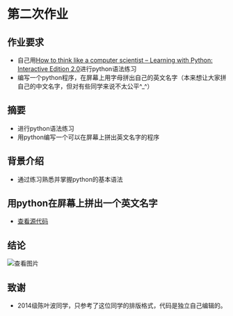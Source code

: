 # 第二次作业

## 作业要求
* 自己用[How to think like a computer scientist – Learning with Python: Interactive Edition 2.0](http://interactivepython.org/runestone/static/thinkcspy/index.html)进行python语法练习
* 编写一个python程序，在屏幕上用字母拼出自己的英文名字（本来想让大家拼自己的中文名字，但对有些同学来说不太公平^_^）

## 摘要
* 进行python语法练习
* 用python编写一个可以在屏幕上拼出英文名字的程序

## 背景介绍
* 通过练习熟悉并掌握python的基本语法

## 用python在屏幕上拼出一个英文名字
* [查看源代码](https://github.com/chunx1ng/computational_physics_N2014301890026/blob/master/ex01_1.py)

## 结论
 ![查看图片](http://a1.qpic.cn/psb?/V14dvOL90MQVdu/4sYKV*crqF179Zj13aixnHikLSS.g8oVTeZY2dES*4k!/b/dPYAAAAAAAAA&bo=lwIRAZcCEQEDCSw!&rf=viewer_4)

## 致谢
* 2014级陈叶波同学，只参考了这位同学的排版格式，代码是独立自己编辑的。
